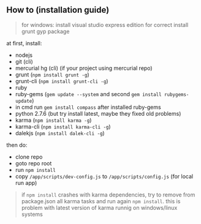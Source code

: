 How to (installation guide)
-

> for windows:
 install visual studio express edition for correct install grunt gyp package

at first, install:

* nodejs
* git (cli)
* mercurial hg (cli) (if your project using mercurial repo)
* grunt (`npm install grunt -g`)
* grunt-cli (`npm install grunt-cli -g`)
* ruby
* ruby-gems (`gem update --system` and second `gem install rubygems-update`)
* in cmd run `gem install compass` after installed ruby-gems
* python 2.7.6 (but try install latest, maybe they fixed old problems)
* karma (`npm install karma -g`)
* karma-cli (`npm install karma-cli -g`)
* dalekjs (`npm install dalek-cli -g`)


then do:

* clone repo
* goto repo root
* run `npm install`
* copy `/app/scripts/dev-config.js` to `/app/scripts/config.js` (for local run app)

> if `npm install` crashes with karma dependencies, try to remove from package.json all karma tasks and run again `npm install`.
> this is problem with latest version of karma runnig on windows/linux systems
